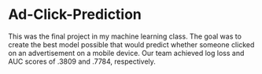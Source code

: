 # Ad-Click-Prediction
This was the final project in my machine learning class. The goal was to create the best model possible that would predict whether someone clicked on an advertisement on a mobile device. Our team achieved log loss and AUC scores of .3809 and .7784, respectively. 
